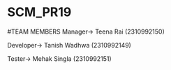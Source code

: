 # SCM_PR19
#TEAM MEMBERS
Manager-> Teena Rai (2310992150)

Developer-> Tanish Wadhwa (2310992149)

Tester-> Mehak Singla (2310992151)
